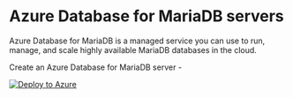# Azure Database for MariaDB servers
Azure Database for MariaDB is a managed service you can use to run, manage, and scale highly available MariaDB databases in the cloud.

Create an Azure Database for MariaDB server - 

[![Deploy to Azure](https://aka.ms/deploytoazurebutton)](https://portal.azure.com/#create/Microsoft.Template/uri/https%3A%2F%2Fraw.githubusercontent.com%2FAmudaPalani%2FAzure-Database_MariaDB-servers%2Fmaster%2Fmariadb-deploy.json)
